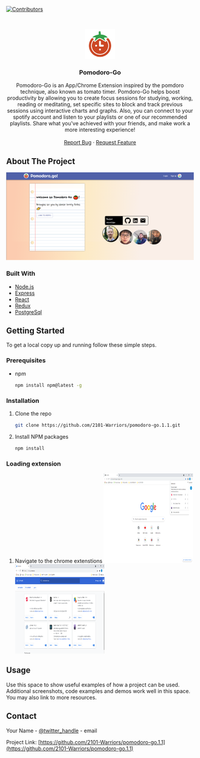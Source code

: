 <!--
*** Thanks for checking out the Best-README-Template. If you have a suggestion
*** that would make this better, please fork the repo and create a pull request
*** or simply open an issue with the tag "enhancement".
*** Thanks again! Now go create something AMAZING! :D
***
***
***
*** To avoid retyping too much info. Do a search and replace for the following:
*** 2101-Warriors, pomodoro-go.1.1, twitter_handle, email, project_title, project_description
-->

<!-- PROJECT SHIELDS -->
<!--
*** I'm using markdown "reference style" links for readability.
*** Reference links are enclosed in brackets [ ] instead of parentheses ( ).
*** See the bottom of this document for the declaration of the reference variables
*** for contributors-url, forks-url, etc. This is an optional, concise syntax you may use.
*** https://www.markdownguide.org/basic-syntax/#reference-style-links
-->

[![Contributors][contributors-shield]][contributors-url]

<!-- PROJECT LOGO -->
<br />
<p align="center">
  <a href="https://github.com/2101-Warriors/pomodoro-go.1.1">
    <img src="public\pngegg.png" alt="Logo" width="80" height="80">
  </a>

  <h3 align="center">Pomodoro-Go</h3>

  <p align="center">
    Pomodoro-Go is an App/Chrome Extension inspired by the pomdoro technique, also known as tomato timer. Pomdoro-Go helps boost productivity by allowing you to create focus sessions for studying, working, reading or meditating, set specific sites to block and track previous sessions using interactive charts and graphs. Also, you can connect to your spotify account and listen to your playlists or one of our recommended playlists. Share what you've achieved with your friends, and make work a more interesting experience!      
    <br />
    <br />
    <a href="https://github.com/2101-Warriors/pomodoro-go.1.1/issues">Report Bug</a>
    ·
    <a href="https://github.com/2101-Warriors/pomodoro-go.1.1/issues">Request Feature</a>
  </p>
</p>

<!-- ABOUT THE PROJECT -->

## About The Project

![welcome](/public/assets/welcome.png)

### Built With

- [Node.js](https://nodejs.org/)
- [Express](https://expressjs.com/)
- [React](https://reactjs.org/)
- [Redux](https://redux.js.org/)
- [PostgreSql](https://www.postgresql.org/)

<!-- GETTING STARTED -->

## Getting Started

To get a local copy up and running follow these simple steps.

### Prerequisites

- npm
  ```sh
  npm install npm@latest -g
  ```

### Installation

1. Clone the repo
   ```sh
   git clone https://github.com/2101-Warriors/pomodoro-go.1.1.git
   ```
2. Install NPM packages
   ```sh
   npm install
   ```

### Loading extension

1. Navigate to the chrome extenstions
   <img src="public/assets/step1.png" height="240px" width="240px">
   <img src="public/assets/step2.png" height="240px" width="240px">

<!-- USAGE EXAMPLES -->

## Usage

Use this space to show useful examples of how a project can be used. Additional screenshots, code examples and demos work well in this space. You may also link to more resources.

<!-- CONTACT -->

## Contact

Your Name - [@twitter_handle](https://twitter.com/twitter_handle) - email

Project Link: [https://github.com/2101-Warriors/pomodoro-go.1.1](https://github.com/2101-Warriors/pomodoro-go.1.1)

[contributors-shield]: https://img.shields.io/github/contributors/2101-Warriors/repo.svg?style=for-the-badge
[contributors-url]: https://https://github.com/2101-Warriors/pomodoro-go.1.1/graphs/contributors
